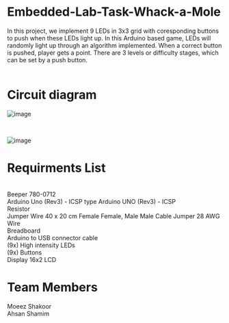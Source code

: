 # Embedded-Lab-Task-Whack-a-Mole
In this project, we implement 9 LEDs in 3x3 grid with coresponding buttons to push when these LEDs light up. In this Arduino based game, 
LEDs will randomly light up through an algorithm implemented. When a correct button is pushed, player gets a point. There are 3 levels or difficulty stages,
which can be set by a push button.
<br />
<br />
# Circuit diagram 
![image](https://user-images.githubusercontent.com/107641521/174200899-04afba02-f5ae-47d0-871b-dc4dddaa8138.png)

<br />


![image](https://user-images.githubusercontent.com/107641521/174268479-fb459dae-41f7-4ebb-86df-75fc0784cdaa.png)


# Requirments List
<br />
Beeper 780-0712 <br />
Arduino Uno (Rev3) - ICSP type Arduino UNO (Rev3) - ICSP<br />
Resistor<br />
Jumper Wire 40 x 20 cm Female Female, Male Male Cable Jumper 28 AWG Wire<br />
Breadboard<br />
Arduino to USB connector cable<br />
(9x) High intensity LEDs<br />
(9x) Buttons<br />
Display 16x2 LCD

# Team Members<br />
Moeez Shakoor <br />
Ahsan Shamim

